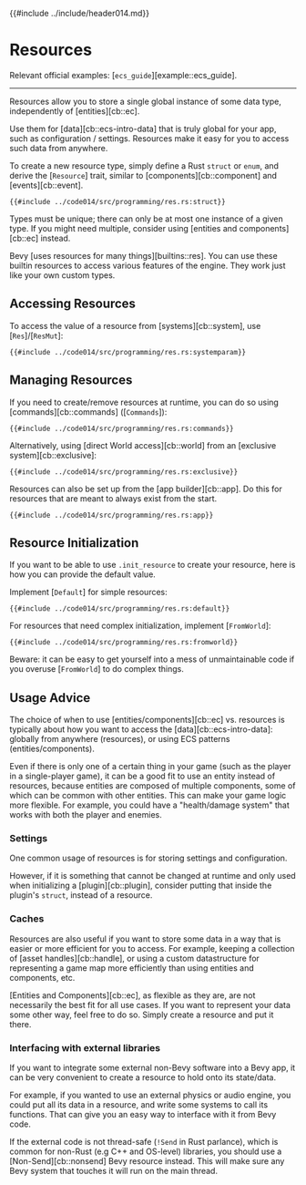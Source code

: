 {{#include ../include/header014.md}}

# Resources

Relevant official examples:
[`ecs_guide`][example::ecs_guide].

---

Resources allow you to store a single global instance of some data type,
independently of [entities][cb::ec].

Use them for [data][cb::ecs-intro-data] that is truly global for your app, such
as configuration / settings. Resources make it easy for you to access such data
from anywhere.

To create a new resource type, simply define a Rust `struct` or `enum`, and
derive the [`Resource`] trait, similar to
[components][cb::component] and [events][cb::event].

```rust,no_run,noplayground
{{#include ../code014/src/programming/res.rs:struct}}
```

Types must be unique; there can only be at most one instance of a given type. If
you might need multiple, consider using [entities and components][cb::ec] instead.

Bevy [uses resources for many things][builtins::res]. You can use these builtin
resources to access various features of the engine. They work just like your own
custom types.

## Accessing Resources

To access the value of a resource from [systems][cb::system], use
[`Res`]/[`ResMut`]:

```rust,no_run,noplayground
{{#include ../code014/src/programming/res.rs:systemparam}}
```

## Managing Resources

If you need to create/remove resources at runtime, you can do so using
[commands][cb::commands] ([`Commands`]):

```rust,no_run,noplayground
{{#include ../code014/src/programming/res.rs:commands}}
```

Alternatively, using [direct World access][cb::world] from an [exclusive
system][cb::exclusive]:

```rust,no_run,noplayground
{{#include ../code014/src/programming/res.rs:exclusive}}
```

Resources can also be set up from the [app builder][cb::app]. Do this for
resources that are meant to always exist from the start.

```rust,no_run,noplayground
{{#include ../code014/src/programming/res.rs:app}}
```

## Resource Initialization

If you want to be able to use `.init_resource` to create your resource,
here is how you can provide the default value.

Implement [`Default`] for simple resources:

```rust,no_run,noplayground
{{#include ../code014/src/programming/res.rs:default}}
```

For resources that need complex initialization, implement [`FromWorld`]:

```rust,no_run,noplayground
{{#include ../code014/src/programming/res.rs:fromworld}}
```

Beware: it can be easy to get yourself into a mess of unmaintainable code
if you overuse [`FromWorld`] to do complex things.

## Usage Advice

The choice of when to use [entities/components][cb::ec] vs. resources is
typically about how you want to access the [data][cb::ecs-intro-data]: globally
from anywhere (resources), or using ECS patterns (entities/components).

Even if there is only one of a certain thing in your game (such as the
player in a single-player game), it can be a good fit to use an entity
instead of resources, because entities are composed of multiple components,
some of which can be common with other entities. This can make your game
logic more flexible. For example, you could have a "health/damage system"
that works with both the player and enemies.

### Settings

One common usage of resources is for storing settings and configuration.

However, if it is something that cannot be changed at runtime and only used when
initializing a [plugin][cb::plugin], consider putting that inside the plugin's
`struct`, instead of a resource.

### Caches

Resources are also useful if you want to store some data in a way that is easier
or more efficient for you to access. For example, keeping a collection of [asset
handles][cb::handle], or using a custom datastructure for representing a game
map more efficiently than using entities and components, etc.

[Entities and Components][cb::ec], as flexible as they are, are not necessarily
the best fit for all use cases. If you want to represent your data some other
way, feel free to do so. Simply create a resource and put it there.

### Interfacing with external libraries

If you want to integrate some external non-Bevy software into a Bevy app,
it can be very convenient to create a resource to hold onto its state/data.

For example, if you wanted to use an external physics or audio engine, you
could put all its data in a resource, and write some systems to call its
functions. That can give you an easy way to interface with it from Bevy code.

If the external code is not thread-safe (`!Send` in Rust parlance), which is
common for non-Rust (e.g C++ and OS-level) libraries, you should use a
[Non-Send][cb::nonsend] Bevy resource instead. This will make sure any Bevy
system that touches it will run on the main thread.
